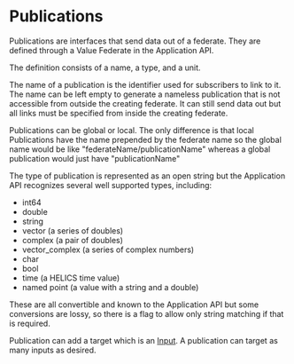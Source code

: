 Publications
=======

Publications are interfaces that send data out of a federate.  They are defined through a Value Federate in the Application API.

The definition consists of a name, a type, and a unit.

The name of a publication is the identifier used for subscribers to link to it.  The name can be left empty to generate a nameless publication that is not accessible from outside the creating federate.  It can still send data out but all links must be specified from inside the creating federate.

Publications can be global or local.  The only difference is that local Publications have the name prepended by the federate name so the global name would be like "federateName/publicationName"  whereas a global publication would just have "publicationName"

The type of publication is represented as an open string but the Application API recognizes several well supported types, including:

- int64
- double
- string
- vector (a series of doubles)
- complex (a pair of doubles)
- vector_complex (a series of complex numbers)
- char
- bool
- time  (a HELICS time value)
- named point (a value with a string and a double)

These are all convertible and known to the Application API but some conversions are lossy, so there is a flag to allow only string matching if that is required.

Publication can add a target which is an [Input](./Inputs).  A publication can target as many inputs as desired.
